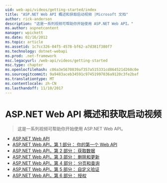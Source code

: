 ```yaml
---
uid: web-api/videos/getting-started/index
title: "ASP.NET Web API 概述和获取启动视频 |Microsoft 文档"
author: rick-anderson
description: "这是一系列视频可帮助你开始使用 ASP.NET Web API。"
ms.author: aspnetcontent
manager: wpickett
ms.date: 02/16/2012
ms.topic: article
ms.assetid: 1c7cc326-04f5-4578-bf62-a7d381f380f7
ms.technology: dotnet-webapi
ms.prod: .net-framework
msc.legacyurl: /web-api/videos/getting-started
msc.type: chapter
ms.openlocfilehash: c06a3e5670839af357a515331cd864521d260c0e
ms.sourcegitcommit: 9a9483aceb34591c97451997036a9120c3fe2baf
ms.translationtype: MT
ms.contentlocale: zh-CN
ms.lasthandoff: 11/10/2017
---
```

<a name="aspnet-web-api-overview-and-getting-started-videos"></a>ASP.NET Web API 概述和获取启动视频
====================
> 这是一系列视频可帮助你开始使用 ASP.NET Web API。


- [ASP.NET Web API](aspnet-web-api.md)
- [ASP.NET Web API，第 1 部分： 你的第一个 Web API](your-first-web-api.md)
- [ASP.NET Web API，第 2 部分： 获取数据](getting-data.md)
- [ASP.NET Web API，第 3 部分： 删除和更新](delete-and-update.md)
- [ASP.NET Web API，第 4 部分： 分页和查询](paging-and-querying.md)
- [ASP.NET Web API，第 5 部分： 自定义验证](custom-validation.md)
- [ASP.NET Web API，第 6 部分： 授权](authorization.md)
